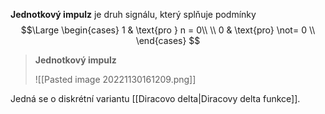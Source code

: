 **Jednotkový impulz** je druh signálu, který splňuje podmínky
$$\Large
\begin{cases}
	1 & \text{pro } n = 0\\ \\
	0 & \text{pro} \not= 0 \\
\end{cases}
$$

>**Jednotkový impulz**
>
>![[Pasted image 20221130161209.png]]

Jedná se o diskrétní variantu [[Diracovo delta|Diracovy delta funkce]].
